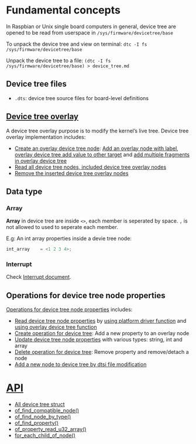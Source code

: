 # Fundamental concepts

In Raspbian or Unix single board computers in general, device tree are opened to be read from userspace in ``/sys/firmware/devicetree/base``

To unpack the device tree and view on terminal: ``dtc -I fs /sys/firmware/devicetree/base``

Unpack the device tree to a file: ``(dtc -I fs /sys/firmware/devicetree/base) > device_tree.md``

## Device tree files

* ``.dts``: device tree source files for board-level definitions

## [Device tree overlay](Device%20tree%20overlay.md)

A device tree overlay purpose is to modify the kernel’s live tree. Device tree overlay implementation includes:
* [Create an overlay device tree node](Device%20tree%20overlay.md#create-an-overlay-device-tree-node): [Add an overlay node with label](Device%20tree%20overlay.md#add-an-overlay-node-with-label), [overlay device tree add value to other target](Device%20tree%20overlay.md#overlay-device-tree-add-value-to-other-target) and [add multiple fragments in overlay device tree](Device%20tree%20overlay.md#add-multiple-fragments-in-overlay-device-tree)
* [Read all device tree nodes, included device tree overlay nodes](Device%20tree%20overlay.md#remove-the-inserted-device-tree-overlay-nodes)
* [Remove the inserted device tree overlay nodes](Device%20tree%20overlay.md#remove-the-inserted-device-tree-overlay-nodes)

## Data type

### Array

**Array** in device tree are inside ``<>``, each member is seperated by space. ``,`` is not allowed to used to seperate each member.

E.g: An int array properties inside a devie tree node:

```c
int_array	 = <1 2 3 4>;
```

### Interrupt

Check [Interrupt document](Interrupt.md).

## Operations for device tree node properties

[Operations for device tree node properties](Operations%20for%20device%20tree%20node%20properties.md) includes:
* [Read device tree node properties](Operations%20for%20device%20tree%20node%20properties.md#read-device-tree-node-properties) by [using platform driver function](Operations%20for%20device%20tree%20node%20properties.md#using-platform-driver-function) and [using overlay device tree function](Operations%20for%20device%20tree%20node%20properties.md#using-overlay-device-tree-function)
* [Create operation for device tree](Operations%20for%20device%20tree%20node%20properties.md#create-operation-for-device-tree): Add a new property to an overlay node
* [Update device tree node properties](Update%20device%20tree%20node%20properties.md) with various types: string, int and array
* [Delete operation for device tree](Operations%20for%20device%20tree%20node%20properties.md#delete-operation-for-device-tree): Remove property and remove/detach a node
* [Add a new node to device tree by dtsi file modification]()

# [API](API.md)

* [All device tree struct](API.md#struct)
* [of_find_compatible_node()](API.md#of_find_compatible_node)
* [of_find_node_by_type()](API.md#of_find_node_by_type)
* [of_find_property()](API.md#of_find_property)
* [of_property_read_u32_array()](API.md#of_property_read_u32_array)
* [for_each_child_of_node()](API.md#for_each_child_of_node)
